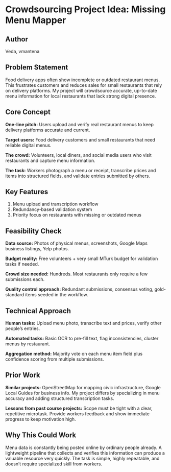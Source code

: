 # Crowdsourcing Project Idea: Missing Menu Mapper

## Author
Veda, vmantena

## Problem Statement
Food delivery apps often show incomplete or outdated restaurant menus. This frustrates customers and reduces sales for small restaurants that rely on delivery platforms. My project will crowdsource accurate, up-to-date menu information for local restaurants that lack strong digital presence.

## Core Concept
**One-line pitch:** Users upload and verify real restaurant menus to keep delivery platforms accurate and current.

**Target users:** Food delivery customers and small restaurants that need reliable digital menus.

**The crowd:** Volunteers, local diners, and social media users who visit restaurants and capture menu information.

**The task:** Workers photograph a menu or receipt, transcribe prices and items into structured fields, and validate entries submitted by others.

## Key Features
1. Menu upload and transcription workflow
2. Redundancy-based validation system
3. Priority focus on restaurants with missing or outdated menus

## Feasibility Check
**Data source:** Photos of physical menus, screenshots, Google Maps business listings, Yelp photos.

**Budget reality:** Free volunteers + very small MTurk budget for validation tasks if needed.

**Crowd size needed:** Hundreds. Most restaurants only require a few submissions each.

**Quality control approach:** Redundant submissions, consensus voting, gold-standard items seeded in the workflow.

## Technical Approach
**Human tasks:** Upload menu photo, transcribe text and prices, verify other people’s entries.

**Automated tasks:** Basic OCR to pre-fill text, flag inconsistencies, cluster menus by restaurant.

**Aggregation method:** Majority vote on each menu item field plus confidence scoring from multiple submissions.

## Prior Work
**Similar projects:** OpenStreetMap for mapping civic infrastructure, Google Local Guides for business info. My project differs by specializing in menu accuracy and adding structured transcription tasks.

**Lessons from past course projects:** Scope must be tight with a clear, repetitive microtask. Provide workers feedback and show immediate progress to keep motivation high.

## Why This Could Work
Menu data is constantly being posted online by ordinary people already. A lightweight pipeline that collects and verifies this information can produce a valuable resource very quickly. The task is simple, highly repeatable, and doesn’t require specialized skill from workers.
